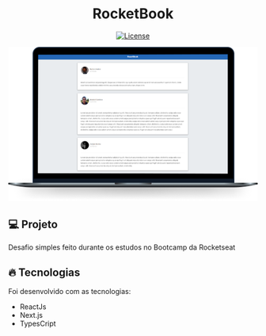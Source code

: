 <h1 align="center">
   RocketBook
</h1

<br>

<p align="center">
  <a href="https://github.com/marlonandrei777/move.it/blob/main/LICENSE.md"><img alt="License" src="https://img.shields.io/static/v1?label=license&message=MIT&color=4953b8&labelColor=000000"></a>
</p>

![](.github/rocketbook.png)

## 💻 Projeto

 Desafio simples feito durante os estudos no Bootcamp da Rocketseat

## 🔥 Tecnologias

Foi desenvolvido com as tecnologias:

- ReactJs
- Next.js
- TypesCript
